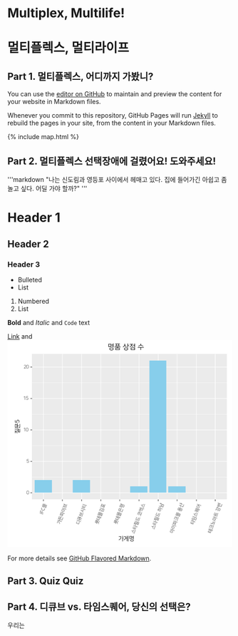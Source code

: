 # Multiplex, Multilife!
# 멀티플렉스, 멀티라이프



## Part 1. 멀티플렉스, 어디까지 가봤니?

You can use the [editor on GitHub](https://github.com/dataitgirls-M3-F/Shopping-Mall/edit/master/README.md) to maintain and preview the content for your website in Markdown files.

Whenever you commit to this repository, GitHub Pages will run [Jekyll](https://jekyllrb.com/) to rebuild the pages in your site, from the content in your Markdown files.

{% include map.html %}

## Part 2. 멀티플렉스 선택장애에 걸렸어요! 도와주세요!


'''markdown
"나는 신도림과 영등포 사이에서 헤매고 있다. 집에 들어가긴 아쉽고 좀 놀고 싶다.
어딜 가야 할까?"
'''

# Header 1
## Header 2
### Header 3

- Bulleted
- List

1. Numbered
2. List

**Bold** and _Italic_ and `Code` text

[Link](url) and ![명품 매장](images/image1.png)

For more details see [GitHub Flavored Markdown](https://guides.github.com/features/mastering-markdown/).

## Part 3. Quiz Quiz



## Part 4. 디큐브 vs. 타임스퀘어, 당신의 선택은?

우리는 
